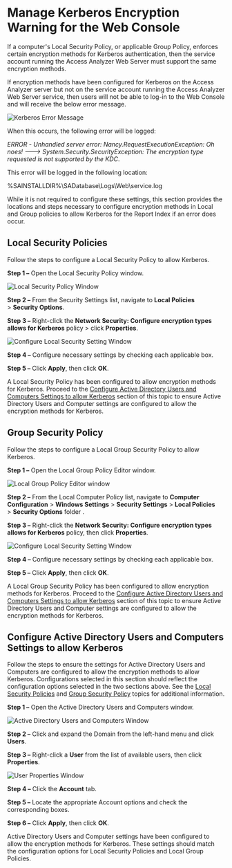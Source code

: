 # Manage Kerberos Encryption Warning for the Web Console

If a computer's Local Security Policy, or applicable Group Policy, enforces certain encryption
methods for Kerberos authentication, then the service account running the Access Analyzer Web Server
must support the same encryption methods.

If encryption methods have been configured for Kerberos on the Access Analyzer server but not on the
service account running the Access Analyzer Web Server service, then users will not be able to
log-in to the Web Console and will receive the below error message.

![Kerberos Error Message](/img/product_docs/accessanalyzer/12.0/install/application/reports/kerberoserrormessage.webp)

When this occurs, the following error will be logged:

_ERROR - Unhandled server error: Nancy.RequestExecutionException: Oh noes! --->
System.Security.SecurityException: The encryption type requested is not supported by the KDC_.

This error will be logged in the following location:

%SAINSTALLDIR%\SADatabase\Logs\Web\service.log

While it is not required to configure these settings, this section provides the locations and steps
necessary to configure encryption methods in Local and Group policies to allow Kerberos for the
Report Index if an error does occur.

## Local Security Policies

Follow the steps to configure a Local Security Policy to allow Kerberos.

**Step 1 –** Open the Local Security Policy window.

![Local Security Policy Window](/img/product_docs/accessanalyzer/12.0/install/application/reports/localsecuritypolicywindow.webp)

**Step 2 –** From the Security Settings list, navigate to **Local Policies** > **Security Options**.

**Step 3 –** Right-click the **Network Security: Configure encryption types allows for Kerberos**
policy > click **Properties**.

![Configure Local Security Setting Window](/img/product_docs/accessanalyzer/12.0/install/application/reports/configurelocalsecuritysettingwindow.webp)

**Step 4 –** Configure necessary settings by checking each applicable box.

**Step 5 –** Click **Apply**, then click **OK**.

A Local Security Policy has been configured to allow encryption methods for Kerberos. Proceed to the
[Configure Active Directory Users and Computers Settings to allow Kerberos](#configure-active-directory-users-and-computers-settings-to-allow-kerberos)
section of this topic to ensure Active Directory Users and Computer settings are configured to allow
the encryption methods for Kerberos.

## Group Security Policy

Follow the steps to configure a Local Group Security Policy to allow Kerberos.

**Step 1 –** Open the Local Group Policy Editor window.

![Local Group Policy Editor window](/img/product_docs/accessanalyzer/12.0/install/application/reports/localgrouppolicywindow.webp)

**Step 2 –** From the Local Computer Policy list, navigate to **Computer Configuration** > **Windows
Settings** > **Security Settings** > **Local Policies** > **Security Options** folder .

**Step 3 –** Right-click the **Network Security: Configure encryption types allows for Kerberos**
policy, then click **Properties**.

![Configure Local Security Setting Window](/img/product_docs/accessanalyzer/12.0/install/application/reports/configurelocalsecuritysettingwindow.webp)

**Step 4 –** Configure necessary settings by checking each applicable box.

**Step 5 –** Click **Apply**, then click **OK**.

A Local Group Security Policy has been configured to allow encryption methods for Kerberos. Proceed
to the
[Configure Active Directory Users and Computers Settings to allow Kerberos](#configure-active-directory-users-and-computers-settings-to-allow-kerberos)
section of this topic to ensure Active Directory Users and Computer settings are configured to allow
the encryption methods for Kerberos.

## Configure Active Directory Users and Computers Settings to allow Kerberos

Follow the steps to ensure the settings for Active Directory Users and Computers are configured to
allow the encryption methods to allow Kerberos. Configurations selected in this section should
reflect the configuration options selected in the two sections above. See the
[Local Security Policies](#local-security-policies) and
[Group Security Policy](#group-security-policy) topics for additional information.

**Step 1 –** Open the Active Directory Users and Computers window.

![Active Directory Users and Computers Window](/img/product_docs/accessanalyzer/12.0/install/application/reports/activedirectoryusersandcomputerswindows.webp)

**Step 2 –** Click and expand the Domain from the left-hand menu and click **Users**.

**Step 3 –** Right-click a **User** from the list of available users, then click **Properties**.

![User Properties Window](/img/product_docs/accessanalyzer/12.0/install/application/reports/userproperteswindow.webp)

**Step 4 –** Click the **Account** tab.

**Step 5 –** Locate the appropriate Account options and check the corresponding boxes.

**Step 6 –** Click **Apply**, then click **OK**.

Active Directory Users and Computer settings have been configured to allow the encryption methods
for Kerberos. These settings should match the configuration options for Local Security Policies and
Local Group Policies.
